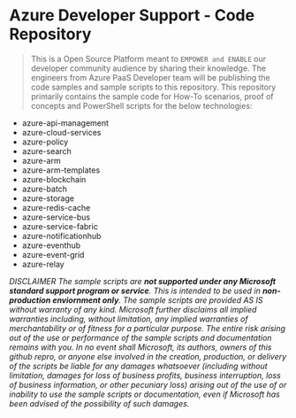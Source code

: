 # Azure Developer Support - Code Repository

> This is a Open Source Platform meant to `EMPOWER and ENABLE` our developer community audience by sharing their knowledge. The engineers from Azure PaaS Developer team will be publishing the code samples and sample scripts to this repository. This repository primarily contains the sample code for How-To scenarios, proof of concepts and PowerShell scripts for the below technologies:

* azure-api-management 
* azure-cloud-services 
* azure-policy 
* azure-search 
* azure-arm 
* azure-arm-templates
* azure-blockchain 
* azure-batch
* azure-storage 
* azure-redis-cache 
* azure-service-bus 
* azure-service-fabric
* azure-notificationhub 
* azure-eventhub 
* azure-event-grid 
* azure-relay 



*DISCLAIMER
The sample scripts are **not supported under any Microsoft standard support program or service**. This is intended to be used in **non-production enviornment only**.
The sample scripts are provided AS IS without warranty of any kind. Microsoft further disclaims all implied warranties including, without limitation, any implied warranties of merchantability or of fitness for a particular purpose. The entire risk arising out of the use or performance of the sample scripts and documentation remains with you. In no event shall Microsoft, its authors, owners of this github repro, or anyone else involved in the creation, production, or delivery of the scripts be liable for any damages whatsoever (including without limitation, damages for loss of business profits, business interruption, loss of business information, or other pecuniary loss) arising out of the use of or inability to use the sample scripts or documentation, even if Microsoft has been advised of the possibility of such damages.*
